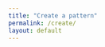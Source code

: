 ```yaml
---
title: "Create a pattern"
permalink: /create/
layout: default
---
```


<!-- Container for React App -->
<div class="react-app-container">
  <div id="root"></div>
</div>

<!-- Include React App Scripts -->
<script src="{{ '/assets/react-app/static/js/main.d361dacc.js' | relative_url }}"></script>
<link rel="stylesheet" href="{{ '/assets/react-app/static/css/main.7352e1f8.css' | relative_url }}">
